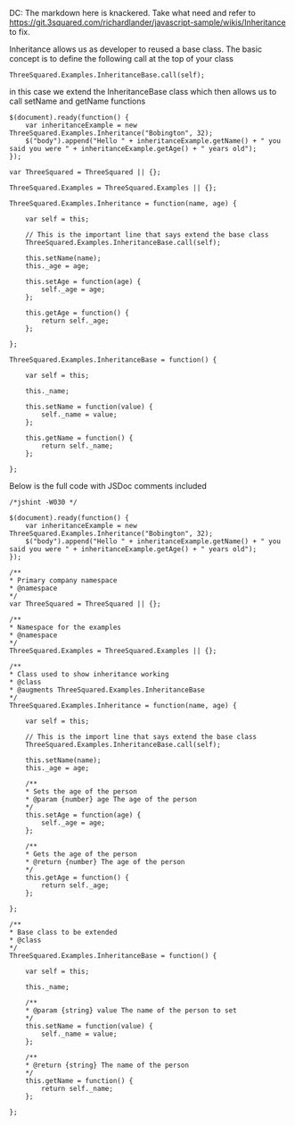 DC: The markdown here is knackered. Take what need and refer to https://git.3squared.com/richardlander/javascript-sample/wikis/Inheritance to fix.


Inheritance allows us as developer to reused a base class. The basic concept is to define the following call at the top of your class

```
ThreeSquared.Examples.InheritanceBase.call(self);
```

in this case we extend the InheritanceBase class which then allows us to call setName and getName functions

```
$(document).ready(function() {
	var inheritanceExample = new ThreeSquared.Examples.Inheritance("Bobington", 32);
	$("body").append("Hello " + inheritanceExample.getName() + " you said you were " + inheritanceExample.getAge() + " years old");
});

var ThreeSquared = ThreeSquared || {};

ThreeSquared.Examples = ThreeSquared.Examples || {};

ThreeSquared.Examples.Inheritance = function(name, age) {
	
	var self = this;
	
	// This is the important line that says extend the base class
	ThreeSquared.Examples.InheritanceBase.call(self);
	
	this.setName(name);
	this._age = age;
	
	this.setAge = function(age) {
		self._age = age;
	};
	
	this.getAge = function() {
		return self._age;
	};
	
};

ThreeSquared.Examples.InheritanceBase = function() {
	
	var self = this;
	
	this._name;
	
	this.setName = function(value) {
		self._name = value;
	};
	
	this.getName = function() {
		return self._name;
	};
	
};
```

Below is the full code with JSDoc comments included

```
/*jshint -W030 */

$(document).ready(function() {
	var inheritanceExample = new ThreeSquared.Examples.Inheritance("Bobington", 32);
	$("body").append("Hello " + inheritanceExample.getName() + " you said you were " + inheritanceExample.getAge() + " years old");
});

/**
* Primary company namespace
* @namespace 
*/
var ThreeSquared = ThreeSquared || {};

/**
* Namespace for the examples
* @namespace 
*/
ThreeSquared.Examples = ThreeSquared.Examples || {};

/**
* Class used to show inheritance working
* @class
* @augments ThreeSquared.Examples.InheritanceBase
*/
ThreeSquared.Examples.Inheritance = function(name, age) {
	
	var self = this;
	
	// This is the import line that says extend the base class
	ThreeSquared.Examples.InheritanceBase.call(self);
	
	this.setName(name);
	this._age = age;
	
	/**
	* Sets the age of the person
	* @param {number} age The age of the person
	*/
	this.setAge = function(age) {
		self._age = age;
	};
	
	/**
	* Gets the age of the person
	* @return {number} The age of the person
	*/
	this.getAge = function() {
		return self._age;
	};
	
};

/**
* Base class to be extended
* @class
*/
ThreeSquared.Examples.InheritanceBase = function() {
	
	var self = this;
	
	this._name;
	
	/**
	* @param {string} value The name of the person to set
	*/
	this.setName = function(value) {
		self._name = value;
	};
	
	/**
	* @return {string} The name of the person
	*/
	this.getName = function() {
		return self._name;
	};
	
};
```